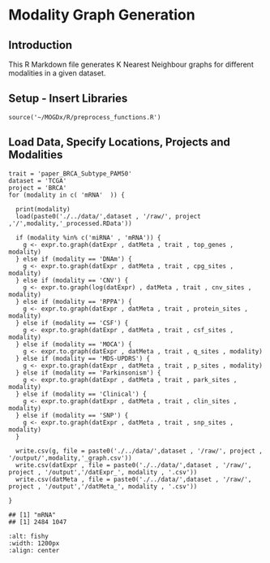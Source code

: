 # Modality Graph Generation

## Introduction

This R Markdown file generates K Nearest Neighbour graphs for different
modalities in a given dataset.

## Setup - Insert Libraries

    source('~/MOGDx/R/preprocess_functions.R')

## Load Data, Specify Locations, Projects and Modalities

    trait = 'paper_BRCA_Subtype_PAM50'
    dataset = 'TCGA'
    project = 'BRCA'
    for (modality in c( 'mRNA'  )) {
      
      print(modality)
      load(paste0('./../data/',dataset , '/raw/', project ,'/',modality,'_processed.RData'))
        
      if (modality %in% c('miRNA' , 'mRNA')) {
        g <- expr.to.graph(datExpr , datMeta , trait , top_genes , modality)
      } else if (modality == 'DNAm') {
        g <- expr.to.graph(datExpr , datMeta , trait , cpg_sites , modality)
      } else if (modality == 'CNV') {
        g <- expr.to.graph(log(datExpr) , datMeta , trait , cnv_sites , modality)
      } else if (modality == 'RPPA') { 
        g <- expr.to.graph(datExpr , datMeta , trait , protein_sites , modality)
      } else if (modality == 'CSF') { 
        g <- expr.to.graph(datExpr , datMeta , trait , csf_sites , modality)
      } else if (modality == 'MOCA') { 
        g <- expr.to.graph(datExpr , datMeta , trait , q_sites , modality)
      } else if (modality == 'MDS-UPDRS') { 
        g <- expr.to.graph(datExpr , datMeta , trait , p_sites , modality)
      } else if (modality == 'Parkinsonism') {
        g <- expr.to.graph(datExpr , datMeta , trait , park_sites , modality)
      } else if (modality == 'Clinical') {
        g <- expr.to.graph(datExpr , datMeta , trait , clin_sites , modality)
      } else if (modality == 'SNP') {
        g <- expr.to.graph(datExpr , datMeta , trait , snp_sites , modality)
      }
      
      write.csv(g, file = paste0('./../data/',dataset , '/raw/', project , '/output/',modality,'_graph.csv'))
      write.csv(datExpr , file = paste0('./../data/',dataset , '/raw/', project , '/output','/datExpr_', modality , '.csv'))
      write.csv(datMeta , file = paste0('./../data/',dataset , '/raw/', project , '/output','/datMeta_', modality , '.csv'))
      
    }

    ## [1] "mRNA"
    ## [1] 2484 1047

```{image} ./../images/mRNA_graph.png
:alt: fishy
:width: 1200px
:align: center
```
